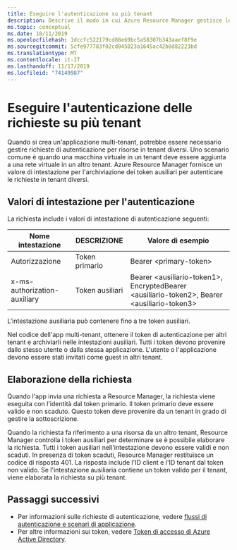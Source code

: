 ```yaml
---
title: Eseguire l'autenticazione su più tenant
description: Descrive il modo in cui Azure Resource Manager gestisce le richieste di autenticazione su più tenant.
ms.topic: conceptual
ms.date: 10/11/2019
ms.openlocfilehash: 1dccfc522179cd88e69bc5a58307b343aaef8f9e
ms.sourcegitcommit: 5cfe977783f02cd045023a1645ac42b8d82223bd
ms.translationtype: MT
ms.contentlocale: it-IT
ms.lasthandoff: 11/17/2019
ms.locfileid: "74149987"
---
```

# <a name="authenticate-requests-across-tenants"></a>Eseguire l'autenticazione delle richieste su più tenant

Quando si crea un'applicazione multi-tenant, potrebbe essere necessario gestire richieste di autenticazione per risorse in tenant diversi. Uno scenario comune è quando una macchina virtuale in un tenant deve essere aggiunta a una rete virtuale in un altro tenant. Azure Resource Manager fornisce un valore di intestazione per l'archiviazione dei token ausiliari per autenticare le richieste in tenant diversi.

## <a name="header-values-for-authentication"></a>Valori di intestazione per l'autenticazione

La richiesta include i valori di intestazione di autenticazione seguenti:

| Nome intestazione | DESCRIZIONE | Valore di esempio |
| ----------- | ----------- | ------------ |
| Autorizzazione | Token primario | Bearer &lt;primary-token&gt; |
| x-ms-authorization-auxiliary | Token ausiliari | Bearer &lt;ausiliario-token1&gt;, EncryptedBearer &lt;ausiliario-token2&gt;, Bearer &lt;ausiliario-token3&gt; |

L'intestazione ausiliaria può contenere fino a tre token ausiliari. 

Nel codice dell'app multi-tenant, ottenere il token di autenticazione per altri tenant e archiviarli nelle intestazioni ausiliari. Tutti i token devono provenire dallo stesso utente o dalla stessa applicazione. L'utente o l'applicazione devono essere stati invitati come guest in altri tenant.

## <a name="processing-the-request"></a>Elaborazione della richiesta

Quando l'app invia una richiesta a Resource Manager, la richiesta viene eseguita con l'identità dal token primario. Il token primario deve essere valido e non scaduto. Questo token deve provenire da un tenant in grado di gestire la sottoscrizione.

Quando la richiesta fa riferimento a una risorsa da un altro tenant, Resource Manager controlla i token ausiliari per determinare se è possibile elaborare la richiesta. Tutti i token ausiliari nell'intestazione devono essere validi e non scaduti. In presenza di token scaduti, Resource Manager restituisce un codice di risposta 401. La risposta include l'ID client e l'ID tenant dal token non valido. Se l'intestazione ausiliaria contiene un token valido per il tenant, viene elaborata la richiesta su più tenant.

## <a name="next-steps"></a>Passaggi successivi

* Per informazioni sulle richieste di autenticazione, vedere [flussi di autenticazione e scenari di applicazione](../active-directory/develop/authentication-flows-app-scenarios.md).
* Per altre informazioni sui token, vedere [Token di accesso di Azure Active Directory](../active-directory/develop/access-tokens.md).
